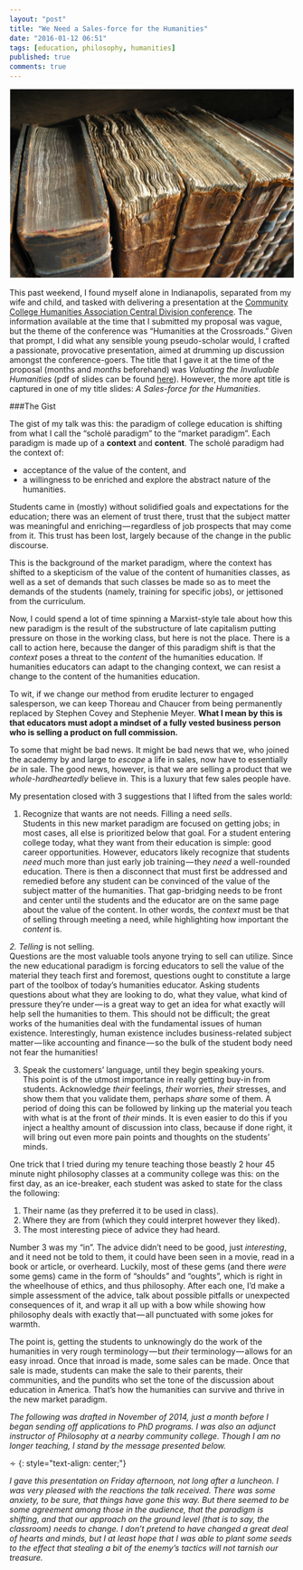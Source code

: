 ```yaml
---
layout: "post"
title: "We Need a Sales-force for the Humanities"
date: "2016-01-12 06:51"
tags: [education, philosophy, humanities]
published: true
comments: true
---
```


![Picture](/graphics/books.png)

This past weekend, I found myself alone in Indianapolis, separated from my wife and child, and tasked with delivering a presentation at the [Community College Humanities Association Central Division conference](http://www.ccha-assoc.org/central.html). The information available at the time that I submitted my proposal was vague, but the theme of the conference was “Humanities at the Crossroads.” Given that prompt, I did what any sensible young pseudo-scholar would, I crafted a passionate, provocative presentation, aimed at drumming up discussion amongst the conference-goers. The title that I gave it at the time of the proposal (months and *months* beforehand) was *Valuating the Invaluable Humanities* (pdf of slides can be found [here](https://www.scribd.com/fullscreen/272029335?access*key=key-kCuyScCKEbtzfPO0yWcI&allow*share=false&escape=false&show*recommendations=false&view*mode=scroll)). However, the more apt title is captured in one of my title slides: *A Sales-force for the Humanities*.  

<!--more-->

###The Gist

The gist of my talk was this: the paradigm of college education is shifting from what I call the “scholé paradigm” to the “market paradigm”. Each paradigm is made up of a **context** and **content**. The scholé paradigm had the context of:  


  * acceptance of the value of the content, and
  * a willingness to be enriched and explore the abstract nature of the humanities.


Students came in (mostly) without solidified goals and expectations for the education; there was an element of trust there, trust that the subject matter was meaningful and enriching — regardless of job prospects that may come from it. This trust has been lost, largely because of the change in the public discourse.   

This is the background of the market paradigm, where the context has shifted to a skepticism of the value of the content of humanities classes, as well as a set of demands that such classes be made so as to meet the demands of the students (namely, training for specific jobs), or jettisoned from the curriculum.  

Now, I could spend a lot of time spinning a Marxist-style tale about how this new paradigm is the result of the substructure of late capitalism putting pressure on those in the working class, but here is not the place. There is a call to action here, because the danger of this paradigm shift is that the *context* poses a threat to the *content* of the humanities education. If humanities educators can adapt to the changing context, we can resist a change to the content of the humanities education.  

To wit, if we change our method from erudite lecturer to engaged salesperson, we can keep Thoreau and Chaucer from being permanently replaced by Stephen Covey and Stephenie Meyer. **What I mean by this is that educators must adopt a mindset of a fully vested business person who is selling a product on full commission.**  

To some that might be bad news. It might be bad news that we, who joined the academy by and large to *escape* a life in sales, now have to essentially *be* in sale. The good news, however, is that we are selling a product that we *whole-hardheartedly* believe in. This is a luxury that few sales people have.  

My presentation closed with 3 suggestions that I lifted from the sales world:  

1. Recognize that wants are not needs. Filling a need *sells*.  
Students in this new market paradigm are focused on getting jobs; in most cases, all else is prioritized below that goal. For a student entering college today, what they want from their education is simple: good career opportunities. However, educators likely recognize that students *need* much more than just early job training — they *need* a well-rounded education. There is then a disconnect that must first be addressed and remedied before any student can be convinced of the value of the subject matter of the humanities. That gap-bridging needs to be front and center until the students and the educator are on the same page about the value of the content. In other words, the *context* must be that of selling through meeting a need, while highlighting how important the *content* is.  

*2. Telling* is not selling.  
Questions are the most valuable tools anyone trying to sell can utilize. Since the new educational paradigm is forcing educators to sell the value of the material they teach first and foremost, questions ought to constitute a large part of the toolbox of today’s humanities educator. Asking students questions about what they are looking to do, what they value, what kind of pressure they’re under — is a great way to get an idea for what exactly will help sell the humanities to them. This should not be difficult; the great works of the humanities deal with the fundamental issues of human existence. Interestingly, human existence includes business-related subject matter — like accounting and finance — so the bulk of the student body need not fear the humanities!  

3. Speak the customers’ language, until they begin speaking yours.  
This point is of the utmost importance in really getting buy-in from students. Acknowledge *their* feelings, *their* worries, *their* stresses, and show them that you validate them, perhaps *share* some of them. A period of doing this can be followed by linking up the material you teach with what is at the front of *their* minds. It is even easier to do this if you inject a healthy amount of discussion into class, because if done right, it will bring out even more pain points and thoughts on the students’ minds.  

One trick that I tried during my tenure teaching those beastly 2 hour 45 minute night philosophy classes at a community college was this: on the first day, as an ice-breaker, each student was asked to state for the class the following:  



  1. Their name (as they preferred it to be used in class).
  2. Where they are from (which they could interpret however they liked).
  3. The most interesting piece of advice they had heard.



Number 3 was my “in”. The advice didn’t need to be good, just *interesting*, and it need not be told to them, it could have been seen in a movie, read in a book or article, or overheard. Luckily, most of these gems (and there *were* some gems) came in the form of “shoulds” and “oughts”, which is right in the wheelhouse of ethics, and thus philosophy. After each one, I’d make a simple assessment of the advice, talk about possible pitfalls or unexpected consequences of it, and wrap it all up with a bow while showing how philosophy deals with exactly that — all punctuated with some jokes for warmth.  

The point is, getting the students to unknowingly do the work of the humanities in very rough terminology — but *their* terminology — allows for an easy inroad. Once that inroad is made, some sales can be made. Once that sale is made, students can make the sale to their parents, their communities, and the pundits who set the tone of the discussion about education in America. That’s how the humanities can survive and thrive in the new market paradigm.  




*The following was drafted in November of 2014, just a month before I began sending off applications to PhD programs. I was also an adjunct instructor of Philosophy at a nearby community college. Though I am no longer teaching, I stand by the message presented below.*  


&homtht;
{: style="text-align: center;"}

*I gave this presentation on Friday afternoon, not long after a luncheon. I was very pleased with the reactions the talk received. There was some anxiety, to be sure, that things have gone this way. But there seemed to be some agreement among those in the audience, that the paradigm is shifting, and that our approach on the ground level (that is to say, the classroom) needs to change. I don’t pretend to have changed a great deal of hearts and minds, but I at least hope that I was able to plant some seeds to the effect that stealing a bit of the enemy’s tactics will not tarnish our treasure.*  
